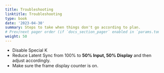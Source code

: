```yaml
---
title: Troubleshooting
linktitle: Troubleshooting
type: book
date: '2023-04-30'
summary: Steps to take when things don't go according to plan.
# Prev/next pager order (if `docs_section_pager` enabled in `params.toml`)
weight: 50
---
```



- Disable Special K 
- Reduce Latent Sync from 100% to **50% Input, 50% Display** and then adjust accordingly.
- Make sure the frame display counter is on. 

